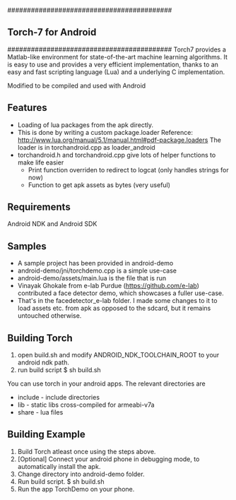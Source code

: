 ##########################################
## Torch-7 for Android                  ##
##########################################
Torch7 provides a Matlab-like environment for state-of-the-art machine
learning algorithms. It is easy to use and provides a very efficient
implementation, thanks to an easy and fast scripting language (Lua) and a
underlying C implementation.

Modified to be compiled and used with Android

Features
--------
* Loading of lua packages from the apk directly.
* This is done by writing a custom package.loader
  Reference: http://www.lua.org/manual/5.1/manual.html#pdf-package.loaders
  The loader is in torchandroid.cpp as loader_android
* torchandroid.h and torchandroid.cpp give lots of helper functions to make life easier
  * Print function overriden to redirect to logcat (only handles strings for now)
  * Function to get apk assets as bytes (very useful)


Requirements
------------
Android NDK and Android SDK

Samples
--------
* A sample project has been provided in android-demo
* android-demo/jni/torchdemo.cpp is a simple use-case
* android-demo/assets/main.lua is the file that is run
* Vinayak Ghokale from e-lab Purdue (https://github.com/e-lab) contributed a face detector demo, which showcases a fuller use-case.
* That's in the facedetector_e-lab folder. I made some changes to it to load assets etc. from apk as opposed to the sdcard, but it remains untouched otherwise.

Building Torch
--------------
1. open build.sh and modify ANDROID_NDK_TOOLCHAIN_ROOT to your android ndk path.
2. run build script
$ sh build.sh

You can use torch in your android apps. The relevant directories are
* include - include directories
* lib - static libs cross-compiled for armeabi-v7a
* share - lua files


Building Example
----------------
1. Build Torch atleast once using the steps above.
2. [Optional] Connect your android phone in debugging mode,
              to automatically install the apk.
3. Change directory into android-demo folder.
4. Run build script.
$ sh build.sh
5. Run the app TorchDemo on your phone.
